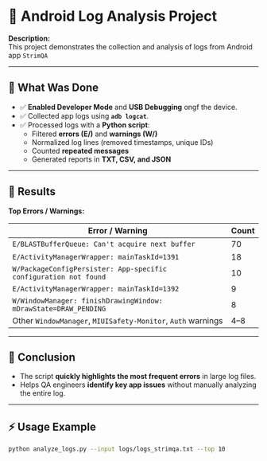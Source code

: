 # 📱 Android Log Analysis Project

**Description:**  
This project demonstrates the collection and analysis of logs from Android app `StrimQA`

---

## 🔹 What Was Done

- ✅ **Enabled Developer Mode** and **USB Debugging** ongf the device.  
- ✅ Collected app logs using **`adb logcat`**.  
- ✅ Processed logs with a **Python script**:
  - Filtered **errors (E/)** and **warnings (W/)**  
  - Normalized log lines (removed timestamps, unique IDs)  
  - Counted **repeated messages**  
  - Generated reports in **TXT, CSV, and JSON**  

---

## 🔹 Results

**Top Errors / Warnings:**

| Error / Warning | Count |
|-----------------|-------|
| `E/BLASTBufferQueue: Can't acquire next buffer` | 70 |
| `E/ActivityManagerWrapper: mainTaskId=1391` | 18 |
| `W/PackageConfigPersister: App-specific configuration not found` | 10 |
| `E/ActivityManagerWrapper: mainTaskId=1392` | 9 |
| `W/WindowManager: finishDrawingWindow: mDrawState=DRAW_PENDING` | 8 |
| Other `WindowManager`, `MIUISafety-Monitor`, `Auth` warnings | 4–8 |

---

## 🔹 Conclusion

- The script **quickly highlights the most frequent errors** in large log files.  
- Helps QA engineers **identify key app issues** without manually analyzing the entire log.  

---

## ⚡ Usage Example

```bash
python analyze_logs.py --input logs/logs_strimqa.txt --top 10